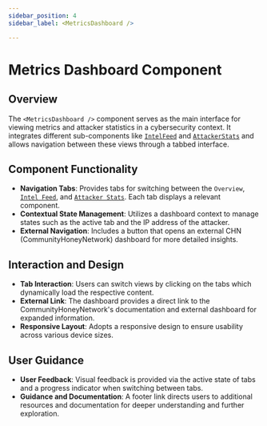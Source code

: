 ```yaml
---
sidebar_position: 4
sidebar_label: <MetricsDashboard />

---
```


# Metrics Dashboard Component
## Overview
The `<MetricsDashboard />` component serves as the main interface for viewing metrics and attacker statistics in a cybersecurity context. It integrates different sub-components like [`IntelFeed`](/docs/arculus-ui/components/honeyNet/intelFeed) and [`AttackerStats`](/docs/arculus-ui/components/honeyNet/attackerStatss) and allows navigation between these views through a tabbed interface.

## Component Functionality
- **Navigation Tabs**: Provides tabs for switching between the `Overview`, [`Intel Feed`](/docs/arculus-ui/components/honeyNet/intelFeed), and [`Attacker Stats`](/docs/arculus-ui/components/honeyNet/attackerStats). Each tab displays a relevant component.
- **Contextual State Management**: Utilizes a dashboard context to manage states such as the active tab and the IP address of the attacker.
- **External Navigation**: Includes a button that opens an external CHN (CommunityHoneyNetwork) dashboard for more detailed insights.

## Interaction and Design
- **Tab Interaction**: Users can switch views by clicking on the tabs which dynamically load the respective content.
- **External Link**: The dashboard provides a direct link to the CommunityHoneyNetwork's documentation and external dashboard for expanded information.
- **Responsive Layout**: Adopts a responsive design to ensure usability across various device sizes.

## User Guidance
- **User Feedback**: Visual feedback is provided via the active state of tabs and a progress indicator when switching between tabs.
- **Guidance and Documentation**: A footer link directs users to additional resources and documentation for deeper understanding and further exploration.
